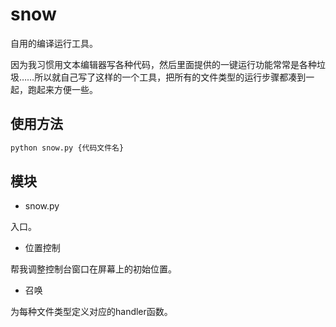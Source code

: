# snow

自用的编译运行工具。

因为我习惯用文本编辑器写各种代码，然后里面提供的一键运行功能常常是各种垃圾……所以就自己写了这样的一个工具，把所有的文件类型的运行步骤都凑到一起，跑起来方便一些。

## 使用方法

```cmd
python snow.py {代码文件名}
```

## 模块

+ snow.py 

入口。

+ 位置控制

帮我调整控制台窗口在屏幕上的初始位置。

+ 召唤

为每种文件类型定义对应的handler函数。

